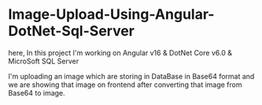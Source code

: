 # Image-Upload-Using-Angular-DotNet-Sql-Server

here, In this project I'm working on Angular v16 & DotNet Core v6.0  & MicroSoft SQL Server

I'm uploading an image which are storing in DataBase in Base64 format and we are showing that image on frontend after converting that image from Base64 to image. 
